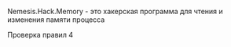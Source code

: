 Nemesis.Hack.Memory - это хакерская программа для чтения и изменения памяти процесса


Проверка правил 4